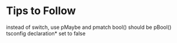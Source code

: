 # Tips to Follow

instead of switch, use pMaybe and pmatch
bool() should be pBool()
tsconfig declaration* set to false